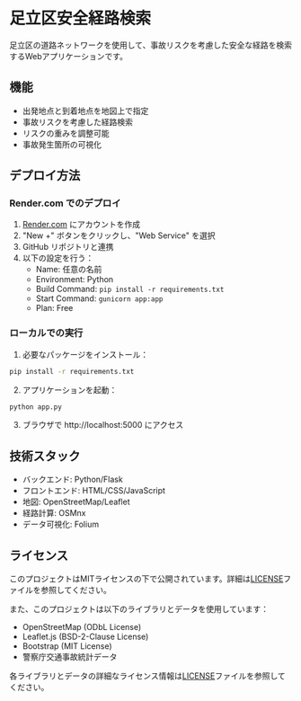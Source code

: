 # 足立区安全経路検索

足立区の道路ネットワークを使用して、事故リスクを考慮した安全な経路を検索するWebアプリケーションです。

## 機能

- 出発地点と到着地点を地図上で指定
- 事故リスクを考慮した経路検索
- リスクの重みを調整可能
- 事故発生箇所の可視化

## デプロイ方法

### Render.com でのデプロイ

1. [Render.com](https://render.com) にアカウントを作成
2. "New +" ボタンをクリックし、"Web Service" を選択
3. GitHub リポジトリと連携
4. 以下の設定を行う：
   - Name: 任意の名前
   - Environment: Python
   - Build Command: `pip install -r requirements.txt`
   - Start Command: `gunicorn app:app`
   - Plan: Free

### ローカルでの実行

1. 必要なパッケージをインストール：
```bash
pip install -r requirements.txt
```

2. アプリケーションを起動：
```bash
python app.py
```

3. ブラウザで http://localhost:5000 にアクセス

## 技術スタック

- バックエンド: Python/Flask
- フロントエンド: HTML/CSS/JavaScript
- 地図: OpenStreetMap/Leaflet
- 経路計算: OSMnx
- データ可視化: Folium

## ライセンス

このプロジェクトはMITライセンスの下で公開されています。詳細は[LICENSE](LICENSE)ファイルを参照してください。

また、このプロジェクトは以下のライブラリとデータを使用しています：

- OpenStreetMap (ODbL License)
- Leaflet.js (BSD-2-Clause License)
- Bootstrap (MIT License)
- 警察庁交通事故統計データ

各ライブラリとデータの詳細なライセンス情報は[LICENSE](LICENSE)ファイルを参照してください。 